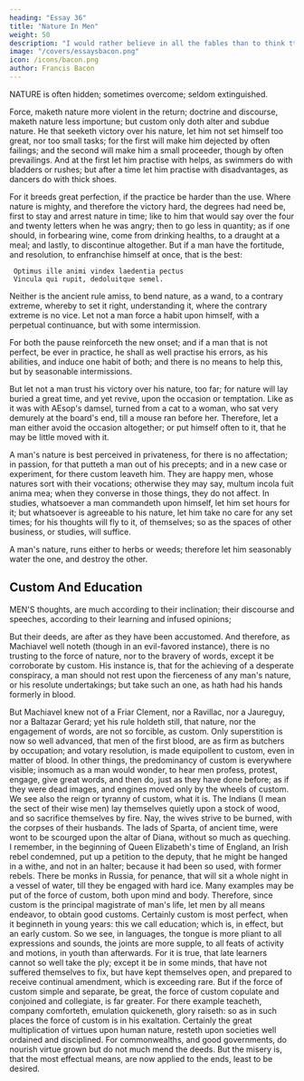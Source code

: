 ```yaml
---
heading: "Essay 36"
title: "Nature In Men"
weight: 50
description: "I would rather believe in all the fables than to think tthat this universal frame is without a mind"
image: "/covers/essaysbacon.png"
icon: /icons/bacon.png
author: Francis Bacon
---
```




NATURE is often hidden; sometimes overcome; seldom extinguished. 

Force, maketh nature more violent in the return; doctrine and discourse, maketh nature less importune; but custom only doth alter and subdue nature. He that seeketh victory over his nature, let him not set himself too great, nor too small tasks; for the first will make him dejected by often failings; and the second will make him a small proceeder, though by often prevailings. And at the first let him practise with helps, as swimmers do with bladders or rushes; but after a time let him practise with disadvantages, as dancers do with thick shoes.

For it breeds great perfection, if the practice be harder than the use. Where nature is mighty, and therefore the victory hard, the degrees had need be, first to stay and arrest nature in time; like to him that would say over the four and twenty letters when he was angry; then to go less in quantity; as if one should, in forbearing wine, come from drinking healths, to a draught at a meal; and lastly, to discontinue altogether. But if a man have the fortitude, and resolution, to enfranchise himself at once, that is the best:

     Optimus ille animi vindex laedentia pectus
     Vincula qui rupit, dedoluitque semel.


Neither is the ancient rule amiss, to bend nature, as a wand, to a contrary extreme, whereby to set it right, understanding it, where the contrary extreme is no vice. Let not a man force a habit upon himself, with a perpetual continuance, but with some intermission. 

For both the pause reinforceth the new onset; and if a man that is not perfect, be ever in practice, he shall as well practise his errors, as his abilities, and induce one habit of both; and there is no means to help this, but by seasonable intermissions. 

But let not a man trust his victory over his nature, too far; for nature will lay buried a great time, and yet revive, upon the occasion or temptation. Like as it was with AEsop's damsel, turned from a cat to a woman, who sat very demurely at the board's end, till a mouse ran before her. Therefore, let a man either avoid the occasion altogether; or put himself often to it, that he may be little moved with it. 

A man's nature is best perceived in privateness, for there is no affectation; in passion, for that putteth a man out of his precepts; and in a new case or experiment, for there custom leaveth him. They are happy men, whose natures sort with their vocations; otherwise they may say, multum incola fuit anima mea; when they converse in those things, they do not affect. In studies, whatsoever a man commandeth upon himself, let him set hours for it; but whatsoever is agreeable to his nature, let him take no care for any set times; for his thoughts will fly to it, of themselves; so as the spaces of other business, or studies, will suffice. 

A man's nature, runs either to herbs or weeds; therefore let him seasonably water the one, and destroy the other.




## Custom And Education

MEN'S thoughts, are much according to their inclination; their discourse and speeches, according to their learning and infused opinions; 

But their deeds, are after as they have been accustomed. And therefore, as Machiavel well noteth (though in an evil-favored instance), there is no trusting to the force of nature, nor to the bravery of words, except it be corroborate by custom. His instance is, that for the achieving of a desperate conspiracy, a man should not rest upon the fierceness of any man's nature, or his resolute undertakings; but take such an one, as hath had his hands formerly in blood. 

But Machiavel knew not of a Friar Clement, nor a Ravillac, nor a Jaureguy, nor a Baltazar Gerard; yet his rule holdeth still, that nature, nor the engagement of words, are not so forcible, as custom. Only superstition is now so well advanced, that men of the first blood, are as firm as butchers by occupation; and votary resolution, is made equipollent to custom, even in matter of blood. In other things, the predominancy of custom is everywhere visible; insomuch as a man would wonder, to hear men profess, protest, engage, give great words, and then do, just as they have done before; as if they were dead images, and engines moved only by the wheels of custom. We see also the reign or tyranny of custom, what it is. The Indians (I mean the sect of their wise men) lay themselves quietly upon a stock of wood, and so sacrifice themselves by fire. Nay, the wives strive to be burned, with the corpses of their husbands. The lads of Sparta, of ancient time, were wont to be scourged upon the altar of Diana, without so much as queching. I remember, in the beginning of Queen Elizabeth's time of England, an Irish rebel condemned, put up a petition to the deputy, that he might be hanged in a withe, and not in an halter; because it had been so used, with former rebels. There be monks in Russia, for penance, that will sit a whole night in a vessel of water, till they be engaged with hard ice. Many examples may be put of the force of custom, both upon mind and body. Therefore, since custom is the principal magistrate of man's life, let men by all means endeavor, to obtain good customs. Certainly custom is most perfect, when it beginneth in young years: this we call education; which is, in effect, but an early custom. So we see, in languages, the tongue is more pliant to all expressions and sounds, the joints are more supple, to all feats of activity and motions, in youth than afterwards. For it is true, that late learners cannot so well take the ply; except it be in some minds, that have not suffered themselves to fix, but have kept themselves open, and prepared to receive continual amendment, which is exceeding rare. But if the force of custom simple and separate, be great, the force of custom copulate and conjoined and collegiate, is far greater. For there example teacheth, company comforteth, emulation quickeneth, glory raiseth: so as in such places the force of custom is in his exaltation. Certainly the great multiplication of virtues upon human nature, resteth upon societies well ordained and disciplined. For commonwealths, and good governments, do nourish virtue grown but do not much mend the deeds. But the misery is, that the most effectual means, are now applied to the ends, least to be desired.

